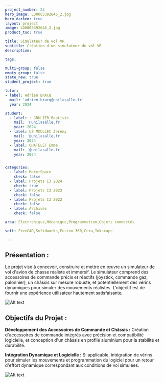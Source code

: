 ```yaml
---
project_number: 23
hero_image: LD0005392646_2.jpg
hero_darken: true
layout: project
image: LD0005392646_2.jpg
product_toc: true

title: Simulateur de vol VR
subtitle: Création d'un simulateur de vol VR
description: 

tags: 

multi-group: false
empty_group: false
state_new: true
student_project: true

tutor:
- label: Adrien BRACQ
  mail: 'adrien.bracq@unilasalle.fr'
  year: 2024

student:
  - label: : GRULIER Baptiste
    mail: '@unilasalle.fr'
    year: 2024
  - label: LE MOULLEC Jeremy
    mail: '@unilasalle.fr'
    year: 2024
  - label: CHATELET Emma
    mail: '@unilasalle.fr'
    year: 2024


categories:
  - label: MakerSpace
    check: false
  - label: Projets I3 2024
    check: true
  - label: Projets I3 2023
    check: false
  - label: Projets I3 2022
    check: false
  - label: Archivés
    check: false

area: Electronique,Mécanique,Programmation,Objets connectés

soft: FreeCAD,Solidworks,Fusion 360,Cura,Inkscape

---
```

## Présentation : 

Le projet vise à concevoir, construire et mettre en œuvre un simulateur de vol d'avion de chasse réaliste et immersif. Le simulateur comprend des accessoires de commande précis et réactifs (joystick, commande gaz, palonnier), un châssis sur mesure robuste, et potentiellement des vérins dynamiques pour simuler des mouvements réalistes. L'objectif est de fournir une expérience utilisateur hautement satisfaisante.

![Alt text](opera_lDIXIfS9ig.png)

## Objectifs du Projet :

**Développement des Accessoires de Commande et Châssis :** Création d'accessoires de commande intégrés avec précision et compatibilité logicielle, et conception d'un châssis en profilé aluminium pour la stabilité et durabilité.

**Intégration Dynamique et Logicielle :** Si applicable, intégration de vérins pour simuler les mouvements et programmation du logiciel pour un retour d'effort dynamique correspondant aux conditions de vol simulées.

![Alt text](LD0005392646_2.jpg)